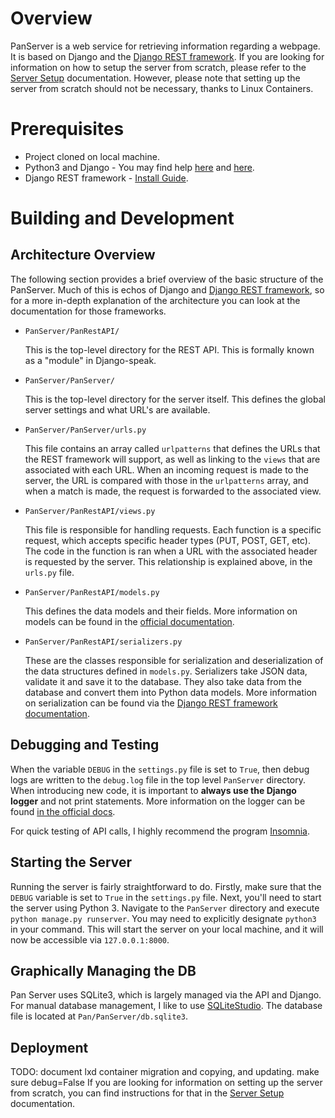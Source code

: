 # Overview
PanServer is a web service for retrieving information regarding a webpage. It is based on Django and the [Django REST framework](http://www.django-rest-framework.org/). If you are looking for information on how to setup the server from scratch, please refer to the [Server Setup](https://github.com/aknobloch/Pan/blob/master/Documentation/Server%20Setup.md) documentation. However, please note that setting up the server from scratch should not be necessary, thanks to Linux Containers.

# Prerequisites
* Project cloned on local machine.
* Python3 and Django - You may find help [here](https://docs.djangoproject.com/en/2.0/topics/install/) and [here](https://stackoverflow.com/questions/10763440/how-to-install-python3-version-of-package-via-pip-on-ubuntu).
* Django REST framework - [Install Guide](http://www.django-rest-framework.org/).

# Building and Development

## Architecture Overview
The following section provides a brief overview of the basic structure of the PanServer. Much of this is echos of Django and [Django REST framework](http://www.django-rest-framework.org/), so for a more in-depth explanation of the architecture you can look at the documentation for those frameworks.

* `PanServer/PanRestAPI/` 

   This is the top-level directory for the REST API. This is formally known as a "module" in Django-speak.
   
* `PanServer/PanServer/` 

   This is the top-level directory for the server itself. This defines the global server settings and what URL's are available.
   
* `PanServer/PanServer/urls.py`

   This file contains an array called `urlpatterns` that defines the URLs that the REST framework will support, as well as linking to the `views` that are associated with each URL. When an incoming request is made to the server, the URL is compared with those in the `urlpatterns` array, and when a match is made, the request is forwarded to the associated view.
   
* `PanServer/PanRestAPI/views.py`

   This file is responsible for handling requests. Each function is a specific request, which accepts specific header types (PUT, POST, GET, etc). The code in the function is ran when a URL with the associated header is requested by the server. This relationship is explained above, in the `urls.py` file.
   
* `PanServer/PanRestAPI/models.py` 

   This defines the data models and their fields. More information on models can be found in the [official documentation](https://docs.djangoproject.com/en/2.0/topics/db/models/).
   
* `PanServer/PanRestAPI/serializers.py` 

   These are the classes responsible for serialization and deserialization of the data structures defined in `models.py`. Serializers take JSON data, validate it and save it to the database. They also take data from the database and convert them into Python data models. More information on serialization can be found via the [Django REST framework documentation](http://www.django-rest-framework.org/tutorial/1-serialization/).
   
## Debugging and Testing
When the variable `DEBUG` in the `settings.py` file is set to `True`, then debug logs are written to the `debug.log` file in the top level `PanServer` directory. When introducing new code, it is important to **always use the Django logger** and not print statements. More information on the logger can be found [in the official docs](https://docs.djangoproject.com/en/2.0/topics/logging/). 

For quick testing of API calls, I highly recommend the program [Insomnia](https://insomnia.rest/download/).

## Starting the Server
Running the server is fairly straightforward to do. Firstly, make sure that the `DEBUG` variable is set to `True` in the `settings.py` file. Next, you'll need to start the server using Python 3. Navigate to the `PanServer` directory and execute `python manage.py runserver`. You may need to explicitly designate `python3` in your command. This will start the server on your local machine, and it will now be accessible via `127.0.0.1:8000`. 

## Graphically Managing the DB
Pan Server uses SQLite3, which is largely managed via the API and Django. For manual database management, I like to use [SQLiteStudio](https://sqlitestudio.pl/index.rvt?act=about). The database file is located at `Pan/PanServer/db.sqlite3`. 

## Deployment
TODO: document lxd container migration and copying, and updating. make sure debug=False
If you are looking for information on setting up the server from scratch, you can find instructions for that in the [Server Setup](https://github.com/aknobloch/Pan/blob/master/Documentation/Server%20Setup.md) documentation.
